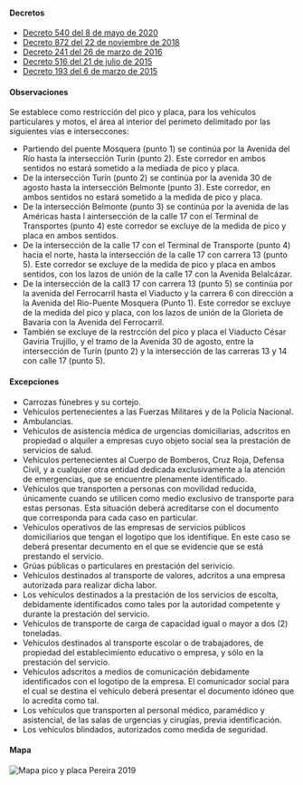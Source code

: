 #### Decretos

- [Decreto 540 del 8 de mayo de 2020](http://www.pereira.gov.co/Transparencia/Normatividad/DECRETOS/2020/DECRETO%20MUNICIPAL%20DE%20PEREIRA%20NO.%20540%20DE%2008%20DE%20MAYO%20DE%202020_ADOPCION%20DE%20DECRETO%20636%20DE%202020%20.pdf.pdf)
- [Decreto 872 del 22 de noviembre de 2018](https://pyphoy.s3.amazonaws.com/docs/pereira/decreto-872-del-22-de-noviembre-de-2018.pdf)
- [Decreto 241 del 26 de marzo de 2016](https://pyphoy.s3.amazonaws.com/docs/pereira/decreto-241-del-26-de-marzo-de-2016.pdf)
- [Decreto 516 del 21 de julio de 2015](https://pyphoy.s3.amazonaws.com/docs/pereira/decreto-516-del-21-de-julio-de-2015.pdf)
- [Decreto 193 del 6 de marzo de 2015](https://pyphoy.s3.amazonaws.com/docs/pereira/decreto-193-del-6-de-marzo-de-2015.pdf)

#### Observaciones

Se establece como restricción del pico y placa, para los vehículos particulares y motos, el área al interior del perímeto delimitado por las siguientes vías e interseccones:

- Partiendo del puente Mosquera (punto 1) se continúa por la Avenida del Río hasta la intersección Turín (punto 2). Este corredor en ambos sentidos no estará sometido a la mediada de pico y placa.
- De la intersección Turín (punto 2) se continúa por la avenida 30 de agosto hasta la intersección Belmonte (punto 3). Este corredor, en ambos sentidos no estará sometido a la medida de pico y placa.
- De la intersección Belmonte (punto 3) se continúa por la avenida de las Américas hasta l aintersección de la calle 17 con el Terminal de Transportes (punto 4) este corredor se excluye de la medida de pico y placa en ambos sentidos.
- De la intersección de la calle 17 con el Terminal de Transporte (punto 4) hacia el norte, hasta la intersección de la calle 17 con carrera 13 (punto 5). Este corredor se excluye de la medida de pico y placa en ambos sentidos, con los lazos de unión de la calle 17 con la Avenida Belalcázar.
- De la intersección de la call3 17 con carrera 13 (punto 5) se continúa por la avenida del Ferrocarril hasta el Viaducto y la carrera 6 con dirección a la Avenida del Rio-Puente Mosquera (Punto 1). Este corredor se excluye de la medida del pico y placa, con los lazos de unión de la Glorieta de Bavaria con la Avenida del Ferrocarril.
- También se excluye de la restrcción del pico y placa el Viaducto César Gaviria Trujillo, y el tramo de la Avenida 30 de agosto, entre la intersección de Turín (punto 2) y la intersección de las carreras 13 y 14 con calle 17 (punto 5).

#### Excepciones

- Carrozas fúnebres y su cortejo.
- Vehículos pertenecientes a las Fuerzas Militares y de la Policía Nacional.
- Ambulancias.
- Vehículos de asistencia médica de urgencias domiciliarias, adscritos en propiedad o alquiler a empresas cuyo objeto social sea la prestación de servicios de salud.
- Vehículos pertenecientes al Cuerpo de Bomberos, Cruz Roja, Defensa Civil, y a cualquier otra entidad dedicada exclusivamente a la atención de emergencias, que se encuentre plenamente identificado.
- Vehículos que transporten a personas con movilidad reducida, únicamente cuando se utilicen como medio exclusivo de transporte para estas personas. Esta situación deberá acreditarse con el documento que corresponda para cada caso en particular.
- Vehículos operativos de las empresas de servicios públicos domiciliarios que tengan el logotipo que los identifique. En este caso se deberá presentar decumento en el que se evidencie que se está prestando el servicio.
- Grúas públicas o particulares en prestación del serivicio.
- Vehículos destinados al transporte de valores, adcritos a una empresa autorizada para realizar dicha labor.
- Los vehículos destinados a la prestación de los servicios de escolta, debidamente identificados como tales por la autoridad competente y durante la prestación del servicio.
- Vehículos de transporte de carga de capacidad igual o mayor a dos (2) toneladas.
- Vehículos destinados al transporte escolar o de trabajadores, de propiedad del establecimiento educativo o empresa, y sólo en la prestación del servicio.
- Vehículos adscritos a medios de comunicación debidamente identificados con el logotipo de la empresa. El comunicador social para el cual se destina el vehículo deberá presentar el documento idóneo que lo acredita como tal.
- Los vehículos que transporten al personal médico, paramédico y asistencial, de las salas de urgencias y cirugías, previa identificación.
- Los vehículos blindados, autorizados como medida de seguridad.

#### Mapa

![Mapa pico y placa Pereira 2019](https://pyphoy.s3.amazonaws.com/docs/pereira/mapa-pico-y-placa-pereira-2019.jpg)
